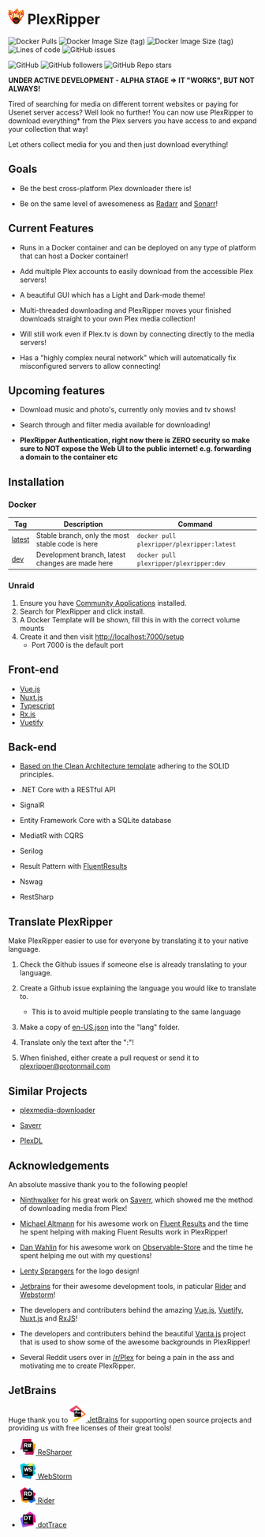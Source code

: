 
# <img src="./export/plexripper/logo/full/full-logo-256.png" alt="PlexRipper" width="32"> PlexRipper

![Docker Pulls](https://img.shields.io/docker/pulls/plexripper/plexripper?label=Docker%20Pulls&style=flat-square)
![Docker Image Size (tag)](https://img.shields.io/docker/image-size/plexripper/plexripper/latest?label=PlexRipper%20Latest%20Image%20Size&style=flat-square)
![Docker Image Size (tag)](https://img.shields.io/docker/image-size/plexripper/plexripper/dev?label=PlexRipper%20Dev%20Image%20Size&style=flat-square)
![Lines of code](https://img.shields.io/tokei/lines/github/plexripper/plexripper?label=Lines%20of%20Code&style=flat-square)
![GitHub issues](https://img.shields.io/github/issues/plexripper/plexripper?label=Github%20Issues&style=flat-square)

![GitHub](https://img.shields.io/github/license/plexripper/plexripper?style=flat-square)
![GitHub followers](https://img.shields.io/github/followers/plexripper?style=social)
![GitHub Repo stars](https://img.shields.io/github/stars/plexripper/plexripper?style=social)

**UNDER ACTIVE DEVELOPMENT - ALPHA STAGE => IT "WORKS", BUT NOT ALWAYS!**

Tired of searching for media on different torrent websites or paying for Usenet server access? Well look no further! You can now use PlexRipper to download everything* from the Plex servers you have access to and expand your collection that way!

Let others collect media for you and then just download everything!

## Goals

- Be the best cross-platform Plex downloader there is!

- Be on the same level of awesomeness as [Radarr](https://github.com/Radarr/Radarr) and [Sonarr](https://github.com/Sonarr/Sonarr)!

## Current Features

- Runs in a Docker container and can be deployed on any type of platform that can host a Docker container!

- Add multiple Plex accounts to easily download from the accessible Plex servers!

- A beautiful GUI which has a Light and Dark-mode theme!

- Multi-threaded downloading and PlexRipper moves your finished downloads straight to your own Plex media collection!

- Will still work even if Plex.tv is down by connecting directly to the media servers!

- Has a "highly complex neural network" which will automatically fix misconfigured servers to allow connecting!

## Upcoming features

- Download music and photo's, currently only movies and tv shows!

- Search through and filter media available for downloading!

- **PlexRipper Authentication, right now there is ZERO security so make sure to NOT expose the Web UI to the public internet! e.g. forwarding a domain to the container etc**

## Installation

### Docker

| Tag                                                                                        | Description                                      | Command                                    |
| ------------------------------------------------------------------------------------------ | ------------------------------------------------ | ------------------------------------------ |
| [latest](https://hub.docker.com/r/plexripper/plexripper/tags?page=1&ordering=last_updated) | Stable branch, only the most stable code is here | `docker pull plexripper/plexripper:latest` |
| [dev](https://hub.docker.com/r/plexripper/plexripper/tags?page=1&ordering=last_updated)    | Development branch, latest changes are made here | `docker pull plexripper/plexripper:dev`    |

### Unraid

1. Ensure you have [Community Applications](https://unraid.net/community/apps?q=plexripper#r) installed.
2. Search for PlexRipper and click install.
3. A Docker Template will be shown, fill this in with the correct volume mounts
4. Create it and then visit [http://localhost:7000/setup](http://localhost:7000/setup)
   - Port 7000 is the default port

## Front-end

- [Vue.js](https://vuejs.org/)
- [Nuxt.js](https://nuxtjs.org/)
- [Typescript](https://www.typescriptlang.org/)
- [Rx.js](https://rxjs.dev/)
- [Vuetify](https://vuetifyjs.com/en/)

## Back-end

- [Based on the Clean Architecture template](https://github.com/jasontaylordev/CleanArchitecture) adhering to the SOLID principles.

- .NET Core with a RESTful API

- SignalR

- Entity Framework Core with a SQLite database

- MediatR with CQRS

- Serilog

- Result Pattern with [FluentResults](https://github.com/altmann/FluentResults)

- Nswag

- RestSharp

## Translate PlexRipper

Make PlexRipper easier to use for everyone by translating it to your native language.

1. Check the Github issues if someone else is already translating to your language.

2. Create a Github issue explaining the language you would like to translate to.
   - This is to avoid multiple people translating to the same language

3. Make a copy of [en-US.json](https://github.com/PlexRipper/PlexRipper/tree/master/src/WebUI/src/lang) into the "lang" folder.

4. Translate only the text after the ":"!

5. When finished, either create a pull request or send it to [plexripper@protonmail.com](mailto:plexripper@protonmail.com?subject=[PlexRipper%20Translation])

## Similar Projects

- [plexmedia-downloader](https://github.com/codedninja/plexmedia-downloader)

- [Saverr](https://github.com/ninthwalker/saverr)

- [PlexDL](https://github.com/BRH-Media/PlexDL)

## Acknowledgements

An absolute massive thank you to the following people!

- [Ninthwalker](https://github.com/ninthwalker) for his great work on [Saverr](https://github.com/ninthwalker/saverr), which showed me the method of downloading media from Plex!

- [Michael Altmann](https://github.com/altmann) for his awesome work on [Fluent Results](https://github.com/altmann/FluentResults) and the time he spent helping with making Fluent Results work in PlexRipper!

- [Dan Wahlin](https://github.com/DanWahlin) for his awesome work on [Observable-Store](https://github.com/DanWahlin/Observable-Store) and the time he spent helping me out with my questions!

- [Lenty Sprangers](https://github.com/LentySprangers) for the logo design!

- [Jetbrains](https://www.jetbrains.com/) for their awesome development tools, in paticular [Rider](https://www.jetbrains.com/rider/) and [Webstorm](https://www.jetbrains.com/webstorm/)!

- The developers and contributers behind the amazing [Vue.js](https://vuejs.org/), [Vuetify](https://vuetifyjs.com/en/), [Nuxt.js](https://nuxtjs.org/) and [RxJS](https://www.learnrxjs.io/)!

- The developers and contributers behind the beautiful [Vanta.js](https://www.vantajs.com/) project that is used to show some of the awesome backgrounds in PlexRipper!

- Several Reddit users over in [/r/Plex](https://www.reddit.com/r/PleX/) for being a pain in the ass and motivating me to create PlexRipper.

## JetBrains

Huge thank you to [<img src="./export/jetbrains/jetbrains.svg" alt="JetBrains" width="32"> JetBrains](http://www.jetbrains.com/) for supporting open source projects and providing us with free licenses of their great tools!

- [<img src="./export/jetbrains/resharper.svg" alt="ReSharper" width="32"> ReSharper](http://www.jetbrains.com/resharper/)
- [<img src="./export/jetbrains/webstorm.svg" alt="WebStorm" width="32"> WebStorm](http://www.jetbrains.com/webstorm/)
- [<img src="./export/jetbrains/rider.svg" alt="Rider" width="32"> Rider](http://www.jetbrains.com/rider/)

- [<img src="./export/jetbrains/dottrace.svg" alt="dotTrace" width="32"> dotTrace](http://www.jetbrains.com/dottrace/)
